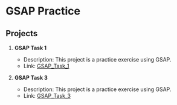 # GSAP Practice

## Projects

1. **GSAP Task 1**
   - Description: This project is a practice exercise using GSAP.
   - Link: [GSAP_Task_1](https://gsap-practice-1.vercel.app/)

2. **GSAP Task 3**
   - Description: This project is a practice exercise using GSAP.
   - Link: [GSAP_Task_3](https://gsap-practice-3.vercel.app/)
